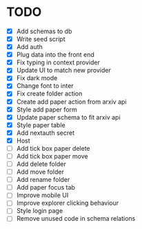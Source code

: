 # TODO

- [x] Add schemas to db
- [x] Write seed script
- [x] Add auth
- [x] Plug data into the front end
- [x] Fix typing in context provider
- [x] Update UI to match new provider
- [x] Fix dark mode
- [x] Change font to inter
- [x] Fix create folder action
- [x] Create add paper action from arxiv api
- [x] Style add paper form
- [x] Update paper schema to fit arxiv api
- [x] Style paper table
- [x] Add nextauth secret
- [x] Host
- [ ] Add tick box paper delete
- [ ] Add tick box paper move
- [ ] Add delete folder
- [ ] Add move folder
- [ ] Add rename folder
- [ ] Add paper focus tab 
- [ ] Improve mobile UI
- [ ] Improve explorer clicking behaviour
- [ ] Style login page
- [ ] Remove unused code in schema relations
